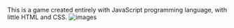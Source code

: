 This is a game created entirely with JavaScript programming language, with little HTML and CSS.
![images](https://user-images.githubusercontent.com/90791613/161344611-a293cde3-9659-4d62-a1c5-c03c12036482.png)
